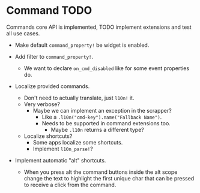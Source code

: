 # Command TODO

Commands core API is implemented, TODO implement extensions and test all use cases.

* Make default `command_property!` be widget is enabled.
* Add filter to `command_property!`.
  - We want to declare `on_cmd_disabled` like for some event properties do.

* Localize provided commands.
  - Don't need to actually translate, just `l10n!` it.
  - Very verbose?
    - Maybe we can implement an exception in the scrapper?
      - Like a `.l10n("cmd-key").name("Fallback Name")`.
      - Needs to be supported in command extensions too.
        - Maybe `.l10n` returns a different type?
  - Localize shortcuts?
    - Some apps localize some shortcuts.
    - Implement `l10n_parse!`?

* Implement automatic "alt" shortcuts.
  - When you press alt the command buttons inside the alt scope change the
    text to highlight the first unique char that can be pressed to receive
    a click from the command.
